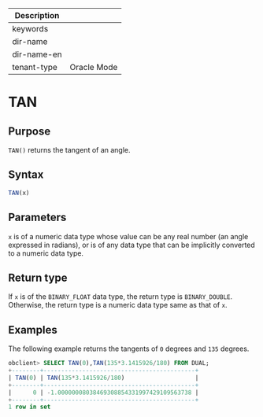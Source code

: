 | Description   |                 |
|---------------|-----------------|
| keywords      |                 |
| dir-name      |                 |
| dir-name-en   |                 |
| tenant-type   | Oracle Mode     |

# TAN

## Purpose

`TAN()` returns the tangent of an angle.

## Syntax

```sql
TAN(x)
```

## Parameters

`x` is of a numeric data type whose value can be any real number (an angle expressed in radians), or is of any data type that can be implicitly converted to a numeric data type.

## Return type

If `x` is of the `BINARY_FLOAT` data type, the return type is `BINARY_DOUBLE`. Otherwise, the return type is a numeric data type same as that of `x`.

## Examples

The following example returns the tangents of `0` degrees and `135` degrees.

```sql
obclient> SELECT TAN(0),TAN(135*3.1415926/180) FROM DUAL;
+--------+-------------------------------------------+
| TAN(0) | TAN(135*3.1415926/180)                    |
+--------+-------------------------------------------+
|      0 | -1.00000008038469308854331997429109563738 |
+--------+-------------------------------------------+
1 row in set
```
